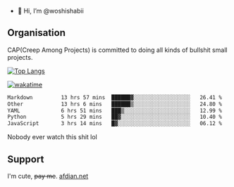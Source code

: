 - 👋 Hi, I’m @woshishabii

## Organisation

CAP(Creep Among Projects) is committed to doing all kinds of bullshit small projects.

[![Top Langs](https://github-readme-stats.vercel.app/api/top-langs/?username=woshishabii&layout=compact)](https://github.com/anuraghazra/github-readme-stats)

[![wakatime](https://wakatime.com/badge/user/34d02784-acc1-4a16-82d7-33fdb53c4ed6.svg)](https://wakatime.com/@34d02784-acc1-4a16-82d7-33fdb53c4ed6)


<!--START_SECTION:waka-->

```txt
Markdown         13 hrs 57 mins  ██████▓░░░░░░░░░░░░░░░░░░   26.41 %
Other            13 hrs 6 mins   ██████▒░░░░░░░░░░░░░░░░░░   24.80 %
YAML             6 hrs 51 mins   ███▒░░░░░░░░░░░░░░░░░░░░░   12.99 %
Python           5 hrs 29 mins   ██▓░░░░░░░░░░░░░░░░░░░░░░   10.40 %
JavaScript       3 hrs 14 mins   █▓░░░░░░░░░░░░░░░░░░░░░░░   06.12 %
```

<!--END_SECTION:waka-->

Nobody ever watch this shit lol

## Support
I'm cute, ~~pay me~~.
[afdian.net](https://afdian.com/a/woshishabi)

<!---
woshishabii/woshishabii is a ✨ special ✨ repository because its `README.md` (this file) appears on your GitHub profile.
You can click the Preview link to take a look at your changes.
--->
